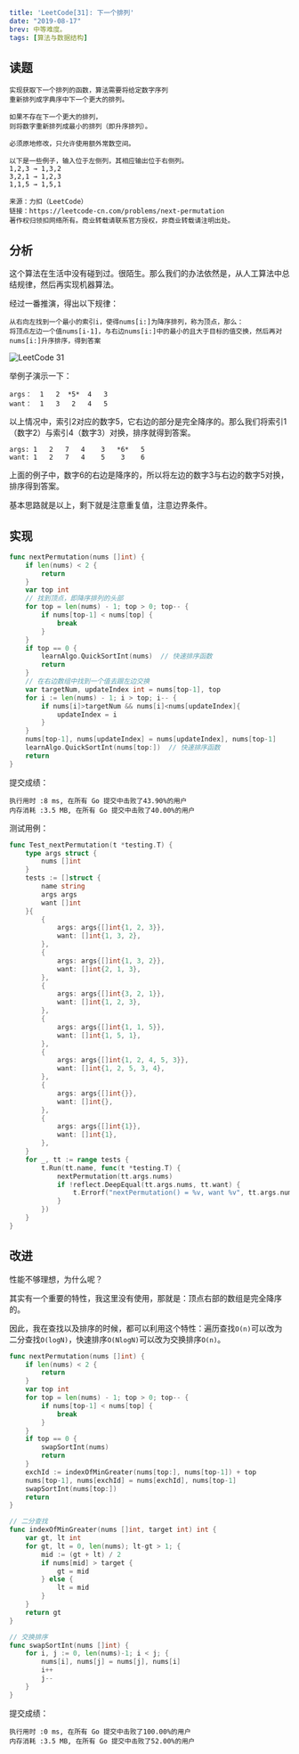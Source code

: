 ```yaml lw-blog-meta
title: 'LeetCode[31]: 下一个排列'
date: "2019-08-17"
brev: 中等难度。
tags: [算法与数据结构]
```


## 读题

```text
实现获取下一个排列的函数，算法需要将给定数字序列
重新排列成字典序中下一个更大的排列。

如果不存在下一个更大的排列，
则将数字重新排列成最小的排列（即升序排列）。

必须原地修改，只允许使用额外常数空间。

以下是一些例子，输入位于左侧列，其相应输出位于右侧列。
1,2,3 → 1,3,2
3,2,1 → 1,2,3
1,1,5 → 1,5,1

来源：力扣（LeetCode）
链接：https://leetcode-cn.com/problems/next-permutation
著作权归领扣网络所有。商业转载请联系官方授权，非商业转载请注明出处。
```

## 分析

这个算法在生活中没有碰到过。很陌生。那么我们的办法依然是，从人工算法中总结规律，然后再实现机器算法。

经过一番推演，得出以下规律：

```text
从右向左找到一个最小的索引i，使得nums[i:]为降序排列，称为顶点，那么：
将顶点左边一个值nums[i-1]，与右边nums[i:]中的最小的且大于目标的值交换，然后再对nums[i:]升序排序，得到答案
```

![LeetCode 31](../../tech-blog-pic/2019/2019-08-17-LeetCode-31.png)

举例子演示一下：

```text
args：  1   2  *5*  4   3
want：  1   3   2   4   5
```

以上情况中，索引2对应的数字5，它右边的部分是完全降序的。那么我们将索引1（数字2）与索引4（数字3）对换，排序就得到答案。

```text
args: 1   2   7   4    3   *6*   5
want: 1   2   7   4    5    3    6
```

上面的例子中，数字6的右边是降序的，所以将左边的数字3与右边的数字5对换，排序得到答案。

基本思路就是以上，剩下就是注意重复值，注意边界条件。

## 实现

```go
func nextPermutation(nums []int) {
    if len(nums) < 2 {
        return
    }
    var top int
    // 找到顶点，即降序排列的头部
    for top = len(nums) - 1; top > 0; top-- {
        if nums[top-1] < nums[top] {
            break
        }
    }
    if top == 0 {
        learnAlgo.QuickSortInt(nums)  // 快速排序函数
        return
    }
    // 在右边数组中找到一个值去跟左边交换
    var targetNum, updateIndex int = nums[top-1], top
    for i := len(nums) - 1; i > top; i-- {
        if nums[i]>targetNum && nums[i]<nums[updateIndex]{
            updateIndex = i
        }
    }
    nums[top-1], nums[updateIndex] = nums[updateIndex], nums[top-1]
    learnAlgo.QuickSortInt(nums[top:])  // 快速排序函数
    return
}
```

提交成绩：

```text
执行用时 :8 ms, 在所有 Go 提交中击败了43.90%的用户
内存消耗 :3.5 MB, 在所有 Go 提交中击败了40.00%的用户
```

测试用例：

```go
func Test_nextPermutation(t *testing.T) {
    type args struct {
        nums []int
    }
    tests := []struct {
        name string
        args args
        want []int
    }{
        {
            args: args{[]int{1, 2, 3}},
            want: []int{1, 3, 2},
        },
        {
            args: args{[]int{1, 3, 2}},
            want: []int{2, 1, 3},
        },
        {
            args: args{[]int{3, 2, 1}},
            want: []int{1, 2, 3},
        },
        {
            args: args{[]int{1, 1, 5}},
            want: []int{1, 5, 1},
        },
        {
            args: args{[]int{1, 2, 4, 5, 3}},
            want: []int{1, 2, 5, 3, 4},
        },
        {
            args: args{[]int{}},
            want: []int{},
        },
        {
            args: args{[]int{1}},
            want: []int{1},
        },
    }
    for _, tt := range tests {
        t.Run(tt.name, func(t *testing.T) {
            nextPermutation(tt.args.nums)
            if !reflect.DeepEqual(tt.args.nums, tt.want) {
                t.Errorf("nextPermutation() = %v, want %v", tt.args.nums, tt.want)
            }
        })
    }
}
```

## 改进

性能不够理想，为什么呢？

其实有一个重要的特性，我这里没有使用，那就是：顶点右部的数组是完全降序的。

因此，我在查找以及排序的时候，都可以利用这个特性：遍历查找`O(n)`可以改为二分查找`O(logN)`，快速排序`O(NlogN)`可以改为交换排序`O(n)`。

```go
func nextPermutation(nums []int) {
    if len(nums) < 2 {
        return
    }
    var top int
    for top = len(nums) - 1; top > 0; top-- {
        if nums[top-1] < nums[top] {
            break
        }
    }
    if top == 0 {
        swapSortInt(nums)
        return
    }
    exchId := indexOfMinGreater(nums[top:], nums[top-1]) + top
    nums[top-1], nums[exchId] = nums[exchId], nums[top-1]
    swapSortInt(nums[top:])
    return
}

// 二分查找
func indexOfMinGreater(nums []int, target int) int {
    var gt, lt int
    for gt, lt = 0, len(nums); lt-gt > 1; {
        mid := (gt + lt) / 2
        if nums[mid] > target {
            gt = mid
        } else {
            lt = mid
        }
    }
    return gt
}

// 交换排序
func swapSortInt(nums []int) {
    for i, j := 0, len(nums)-1; i < j; {
        nums[i], nums[j] = nums[j], nums[i]
        i++
        j--
    }
}
```

提交成绩：

```text
执行用时 :0 ms, 在所有 Go 提交中击败了100.00%的用户
内存消耗 :3.5 MB, 在所有 Go 提交中击败了52.00%的用户
```
